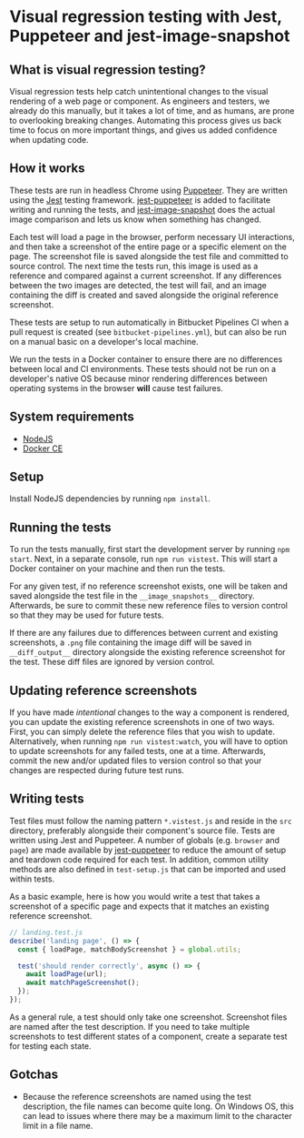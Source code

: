 # Visual regression testing with Jest, Puppeteer and jest-image-snapshot

## What is visual regression testing?

Visual regression tests help catch unintentional changes to the visual rendering of a web page or component. As engineers and testers, we already do this manually, but it takes a lot of time, and as humans, are prone to overlooking breaking changes. Automating this process gives us back time to focus on more important things, and gives us added confidence when updating code.

## How it works

These tests are run in headless Chrome using [Puppeteer](https://pptr.dev/). They are written using the [Jest](https://jestjs.io/docs/en/getting-started) testing framework. [jest-puppeteer](https://github.com/smooth-code/jest-puppeteer) is added to facilitate writing and running the tests, and [jest-image-snapshot](https://github.com/americanexpress/jest-image-snapshot) does the actual image comparison and lets us know when something has changed.

Each test will load a page in the browser, perform necessary UI interactions, and then take a screenshot of the entire page or a specific element on the page. The screenshot file is saved alongside the test file and committed to source control. The next time the tests run, this image is used as a reference and compared against a current screenshot. If any differences between the two images are detected, the test will fail, and an image containing the diff is created and saved alongside the original reference screenshot.

These tests are setup to run automatically in Bitbucket Pipelines CI when a pull request is created (see `bitbucket-pipelines.yml`), but can also be run on a manual basic on a developer's local machine.

We run the tests in a Docker container to ensure there are no differences between local and CI environments. These tests should not be run on a developer's native OS because minor rendering differences between operating systems in the browser **will** cause test failures.

## System requirements

- [NodeJS](https://nodejs.org/en/)
- [Docker CE](https://docs.docker.com/v17.12/install/)

## Setup

Install NodeJS dependencies by running `npm install`.

## Running the tests

To run the tests manually, first start the development server by running `npm start`. Next, in a separate console, run `npm run vistest`. This will start a Docker container on your machine and then run the tests.

For any given test, if no reference screenshot exists, one will be taken and saved alongside the test file in the `__image_snapshots__` directory. Afterwards, be sure to commit these new reference files to version control so that they may be used for future tests.

If there are any failures due to differences between current and existing screenshots, a `.png` file containing the image diff will be saved in `__diff_output__` directory alongside the existing reference screenshot for the test. These diff files are ignored by version control.

## Updating reference screenshots

If you have made _intentional_ changes to the way a component is rendered, you can update the existing reference screenshots in one of two ways. First, you can simply delete the reference files that you wish to update. Alternatively, when running `npm run vistest:watch`, you will have to option to update screenshots for any failed tests, one at a time. Afterwards, commit the new and/or updated files to version control so that your changes are respected during future test runs.

## Writing tests

Test files must follow the naming pattern `*.vistest.js` and reside in the `src` directory, preferably alongside their component's source file. Tests are written using Jest and Puppeteer. A number of globals (e.g. `browser` and `page`) are made available by [jest-puppeteer](https://github.com/smooth-code/jest-puppeteer#api) to reduce the amount of setup and teardown code required for each test. In addition, common utility methods are also defined in `test-setup.js` that can be imported and used within tests.

As a basic example, here is how you would write a test that takes a screenshot of a specific page and expects that it matches an existing reference screenshot.

```js
// landing.test.js
describe('landing page', () => {
  const { loadPage, matchBodyScreenshot } = global.utils;

  test('should render correctly', async () => {
    await loadPage(url);
    await matchPageScreenshot();
  });
});
```

As a general rule, a test should only take one screenshot. Screenshot files are named after the test description. If you need to take multiple screenshots to test different states of a component, create a separate test for testing each state.

## Gotchas

- Because the reference screenshots are named using the test description, the file names can become quite long. On Windows OS, this can lead to issues where there may be a maximum limit to the character limit in a file name.

